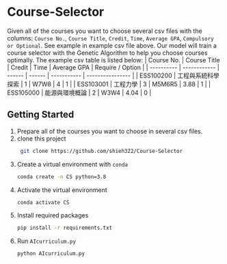 # Course-Selector
Given all of the courses you want to choose several csv files with the columns: `Course No.`, `Course Title`, `Credit`, `Time`, `Average GPA`, `Compulsory or Optional`. See example in example csv file above. Our model will train a course selector with the Genetic Algorithm to help you choose courses optimally. The example csv table is listed below:
| Course No. | Course Title | Credit | Time   | Average GPA | Require / Option |
| ---------- | ------------ | ------ | ------ | ----------- | ---------------- |
| ESS100200  | 工程與系統科學探索    | 1      | W7W8   | 4           | 1                |
| ESS103001  | 工程力學         | 3      | M5M6R5 | 3.88        | 1                |
| ESS105000  | 能源與環境概論      | 2      | W3W4   | 4.04        | 0                |
## Getting Started
1. Prepare all of the courses you want to choose in several csv files.
1. clone this project
   ```bash
    git clone https://github.com/shieh322/Course-Selector
    ```
1. Create a virtual environment with `conda`
    ```bash
    conda create -n CS python=3.8
    ```
1. Activate the virtual environment
    ```bash 
    conda activate CS
    ```
1. Install required packages
    ```bash
    pip install -r requirements.txt
    ```
1. Run `AIcurriculum.py`
	```bash
	python AIcurriculum.py
	```
